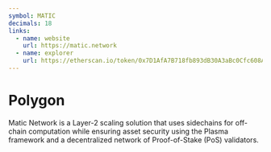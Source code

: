 ```yaml
---
symbol: MATIC
decimals: 18
links:
  - name: website
    url: https://matic.network
  - name: explorer
    url: https://etherscan.io/token/0x7D1AfA7B718fb893dB30A3aBc0Cfc608AaCfeBB0
---
```


# Polygon

Matic Network is a Layer-2 scaling solution that uses sidechains for off-chain computation while ensuring asset security using the Plasma framework and a decentralized network of Proof-of-Stake (PoS) validators.
